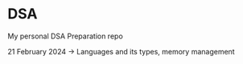 # DSA
My personal DSA Preparation repo

21 February 2024 -> Languages and its types, memory management
